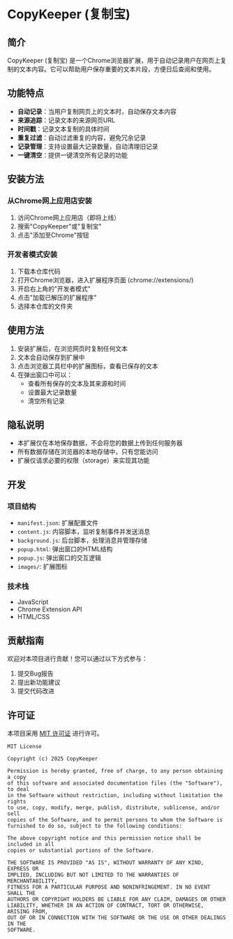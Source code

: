# CopyKeeper (复制宝)

## 简介

CopyKeeper (复制宝) 是一个Chrome浏览器扩展，用于自动记录用户在网页上复制的文本内容。它可以帮助用户保存重要的文本片段，方便日后查阅和使用。

## 功能特点

- **自动记录**：当用户复制网页上的文本时，自动保存文本内容
- **来源追踪**：记录文本的来源网页URL
- **时间戳**：记录文本复制的具体时间
- **重复过滤**：自动过滤重复的内容，避免冗余记录
- **记录管理**：支持设置最大记录数量，自动清理旧记录
- **一键清空**：提供一键清空所有记录的功能

## 安装方法

### 从Chrome网上应用店安装

1. 访问Chrome网上应用店（即将上线）
2. 搜索"CopyKeeper"或"复制宝"
3. 点击"添加至Chrome"按钮

### 开发者模式安装

1. 下载本仓库代码
2. 打开Chrome浏览器，进入扩展程序页面 (chrome://extensions/)
3. 开启右上角的"开发者模式"
4. 点击"加载已解压的扩展程序"
5. 选择本仓库的文件夹

## 使用方法

1. 安装扩展后，在浏览网页时复制任何文本
2. 文本会自动保存到扩展中
3. 点击浏览器工具栏中的扩展图标，查看已保存的文本
4. 在弹出窗口中可以：
   - 查看所有保存的文本及其来源和时间
   - 设置最大记录数量
   - 清空所有记录

## 隐私说明

- 本扩展仅在本地保存数据，不会将您的数据上传到任何服务器
- 所有数据存储在浏览器的本地存储中，只有您能访问
- 扩展仅请求必要的权限（storage）来实现其功能

## 开发

### 项目结构

- `manifest.json`: 扩展配置文件
- `content.js`: 内容脚本，监听复制事件并发送消息
- `background.js`: 后台脚本，处理消息并管理存储
- `popup.html`: 弹出窗口的HTML结构
- `popup.js`: 弹出窗口的交互逻辑
- `images/`: 扩展图标

### 技术栈

- JavaScript
- Chrome Extension API
- HTML/CSS

## 贡献指南

欢迎对本项目进行贡献！您可以通过以下方式参与：

1. 提交Bug报告
2. 提出新功能建议
3. 提交代码改进

## 许可证

本项目采用 [MIT 许可证](https://opensource.org/licenses/MIT) 进行许可。

```
MIT License

Copyright (c) 2025 CopyKeeper

Permission is hereby granted, free of charge, to any person obtaining a copy
of this software and associated documentation files (the "Software"), to deal
in the Software without restriction, including without limitation the rights
to use, copy, modify, merge, publish, distribute, sublicense, and/or sell
copies of the Software, and to permit persons to whom the Software is
furnished to do so, subject to the following conditions:

The above copyright notice and this permission notice shall be included in all
copies or substantial portions of the Software.

THE SOFTWARE IS PROVIDED "AS IS", WITHOUT WARRANTY OF ANY KIND, EXPRESS OR
IMPLIED, INCLUDING BUT NOT LIMITED TO THE WARRANTIES OF MERCHANTABILITY,
FITNESS FOR A PARTICULAR PURPOSE AND NONINFRINGEMENT. IN NO EVENT SHALL THE
AUTHORS OR COPYRIGHT HOLDERS BE LIABLE FOR ANY CLAIM, DAMAGES OR OTHER
LIABILITY, WHETHER IN AN ACTION OF CONTRACT, TORT OR OTHERWISE, ARISING FROM,
OUT OF OR IN CONNECTION WITH THE SOFTWARE OR THE USE OR OTHER DEALINGS IN THE
SOFTWARE.
```